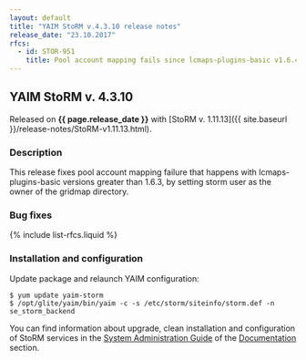 ```yaml
---
layout: default
title: "YAIM StoRM v.4.3.10 release notes"
release_date: "23.10.2017"
rfcs:
  - id: STOR-951
    title: Pool account mapping fails since lcmaps-plugins-basic v1.6.4
---
```


## YAIM StoRM v. 4.3.10

Released on **{{ page.release_date }}** with [StoRM v. 1.11.13]({{ site.baseurl }}/release-notes/StoRM-v1.11.13.html).

### Description

This release fixes pool account mapping failure that happens with lcmaps-plugins-basic versions greater than 1.6.3, by setting storm user as the owner of the gridmap directory.

### Bug fixes

{% include list-rfcs.liquid %}

### Installation and configuration

Update package and relaunch YAIM configuration:

    $ yum update yaim-storm
    $ /opt/glite/yaim/bin/yaim -c -s /etc/storm/siteinfo/storm.def -n se_storm_backend

You can find information about upgrade, clean installation and configuration of StoRM services in the [System Administration Guide][storm-sysadmin-guide] of the [Documentation][storm-documentation] section.

[storm-documentation]: {{site.baseurl}}/documentation.html
[storm-sysadmin-guide]: {{site.baseurl}}/documentation/sysadmin-guide/1.11.13
